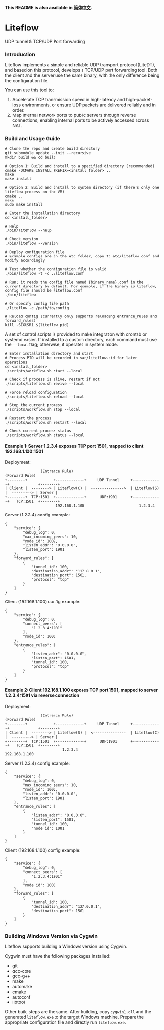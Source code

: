 **This README is also available in [简体中文](README.cn.md).**

# Liteflow
UDP tunnel & TCP/UDP Port forwarding

### Introduction

Liteflow implements a simple and reliable UDP transport protocol (LiteDT), and based on this protocol, develops a TCP/UDP port forwarding tool. Both the client and the server use the same binary, with the only difference being the configuration file.

You can use this tool to:

1. Accelerate TCP transmission speed in high-latency and high-packet-loss environments, or ensure UDP packets are delivered reliably and in order.
2. Map internal network ports to public servers through reverse connections, enabling internal ports to be actively accessed across NAT.

### Build and Usage Guide
```
# Clone the repo and create build directory
git submodule update --init --recursive
mkdir build && cd build

# Option 1: Build and install to a specified directory (recommended)
cmake -DCMAKE_INSTALL_PREFIX=<install_folder> ..
make
make install

# Option 2: Build and install to system directory (if there's only one liteflow process on the VM)
cmake ..
make
sudo make install

# Enter the installation directory
cd <install_folder>

# Help
./bin/liteflow --help

# Check version
./bin/liteflow --version

# Deploy configuration file
# Example configs are in the etc folder, copy to etc/liteflow.conf and modify accordingly

# Test whether the configuration file is valid
./bin/liteflow -t -c ./liteflow.conf

# Run; it reads the config file named {binary_name}.conf in the current directory by default. For example, if the binary is liteflow, config file should be liteflow.conf
./bin/liteflow

# Or specify config file path
./liteflow -c /path/to/config

# Reload config (currently only supports reloading entrance_rules and forward_rules)
kill -SIGUSR1 $(liteflow_pid)
```

A set of control scripts is provided to make integration with crontab or systemd easier. If installed to a custom directory, each command must use the `--local` flag; otherwise, it operates in system mode.
```
# Enter installation directory and start
# Process PID will be recorded in var/liteflow.pid for later operations
cd <install_folder>
./scripts/workflow.sh start --local

# Check if process is alive, restart if not
./scripts/liteflow.sh revive --local

# Force reload configuration
./scripts/liteflow.sh reload --local

# Stop the current process
./scripts/workflow.sh stop --local

# Restart the process
./scripts/workflow.sh restart --local

# Check current process status
./scripts/workflow.sh status --local
```

#### Example 1: Server 1.2.3.4 exposes TCP port 1501, mapped to client 192.168.1.100:1501

Deployment:
```
                (Entrance Rule)                                     (Forward Rule)
+--------+            +-------------+     UDP Tunnel     +-------------+             +--------+
| Client |  --------> | Liteflow(C) |  --------------->  | Liteflow(S) |  ---------> | Server |
+--------+  TCP:1501  +-------------+      UDP:1901      +-------------+   TCP:1501  +--------+
                       192.168.1.100                         1.2.3.4
```

Server (1.2.3.4) config example:
```
{
    "service": {
        "debug_log": 0,
        "max_incoming_peers": 10,
        "node_id": 1002,
        "listen_addr": "0.0.0.0",
        "listen_port": 1901
    },
    "forward_rules": [
        {
            "tunnel_id": 100,
            "destination_addr": "127.0.0.1",
            "destination_port": 1501,
            "protocol": "tcp"
        }
    ]
}
```

Client (192.168.1.100) config example:
```
{
    "service": {
        "debug_log": 0,
        "connect_peers": [
            "1.2.3.4:1901"
        ],
        "node_id": 1001
    },
    "entrance_rules": [
        {
            "listen_addr": "0.0.0.0",
            "listen_port": 1501,
            "tunnel_id": 100,
            "protocol": "tcp"
        }
    ]
}
```

#### Example 2: Client 192.168.1.100 exposes TCP port 1501, mapped to server 1.2.3.4:1501 via reverse connection

Deployment:
```
                (Entrance Rule)                                     (Forward Rule)
+--------+            +-------------+     UDP Tunnel     +-------------+             +--------+
| Client |  --------> | Liteflow(S) |  <---------------  | Liteflow(C) |  ---------> | Server |
+--------+  TCP:1501  +-------------+      UDP:1901      +-------------+   TCP:1501  +--------+
                          1.2.3.4                         192.168.1.100
```

Server (1.2.3.4) config example:
```
{
    "service": {
        "debug_log": 0,
        "max_incoming_peers": 10,
        "node_id": 1002,
        "listen_addr": "0.0.0.0",
        "listen_port": 1901
    },
    "entrance_rules": [
        {
            "listen_addr": "0.0.0.0",
            "listen_port": 1501,
            "tunnel_id": 100,
            "node_id": 1001
        }
    ]
}
```

Client (192.168.1.100) config example:
```
{
    "service": {
        "debug_log": 0,
        "connect_peers": [
            "1.2.3.4:1901"
        ],
        "node_id": 1001
    },
    "forward_rules": [
        {
            "tunnel_id": 100,
            "destination_addr": "127.0.0.1",
            "destination_port": 1501
        }
    ]
}
```

### Building Windows Version via Cygwin
Liteflow supports building a Windows version using Cygwin.

Cygwin must have the following packages installed:
* git
* gcc-core
* gcc-g++
* make
* automake
* cmake
* autoconf
* libtool

Other build steps are the same. After building, copy `cygwin1.dll` and the generated `liteflow.exe` to the target Windows machine. Prepare the appropriate configuration file and directly run `liteflow.exe`.
